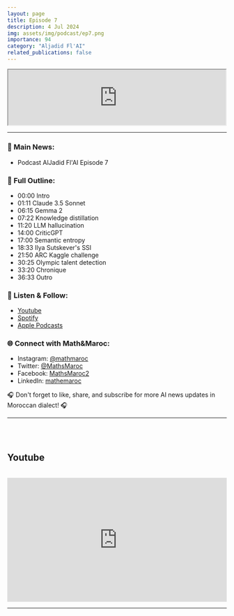 ```yaml
---
layout: page
title: Episode 7
description: 4 Jul 2024
img: assets/img/podcast/ep7.png
importance: 94
category: "Aljadid Fl'AI"
related_publications: false
---
```


<div style="display: flex; justify-content: center;">
    <iframe src="https://podcasters.spotify.com/pod/show/mathandmaroc/embed/episodes/Episode-7-e2lm56u/a-abdmufh"
            style="aspect-ratio: 310 / 79; width: 100% !important;"></iframe>
</div>

<hr>

<h3>🌟 Main News:</h3>
<ul>
    <li> Podcast AlJadid Fl'AI Episode 7 </li>
</ul>

<h3>📜 Full Outline:</h3>
<ul>
<li>00:00 Intro</li>
<li>01:11 Claude 3.5 Sonnet</li>
<li>06:15 Gemma 2</li>
<li>07:22 Knowledge distillation</li>
<li>11:20 LLM hallucination</li>
<li>14:00 CriticGPT</li>
<li>17:00 Semantic entropy</li>
<li>18:33 Ilya Sutskever's SSI</li>
<li>21:50 ARC Kaggle challenge</li>
<li>30:25 Olympic talent detection</li>
<li>33:20 Chronique</li>
<li>36:33 Outro</li>
</ul>

<h3>🔗 Listen & Follow:</h3>
<ul>
    <li><a href="https://www.youtube.com/watch?v=YTx_YBOHHoY&list=PLG573uUBOvv68e2bSlDIN66T9fSbxyMdz">Youtube</a></li>
    <li><a href="https://open.spotify.com/show/1tWmYjfazgjont9JuqJm74">Spotify</a></li>
    <li><a href="https://podcasts.apple.com/fr/podcast/aljadid-f-lai/id1739684351">Apple Podcasts</a></li>
</ul>

<h3>🌐 Connect with Math&Maroc:</h3>
<ul>
    <li>Instagram: <a href="https://www.instagram.com/mathmaroc/?hl=en">@mathmaroc</a></li>
    <li>Twitter: <a href="https://x.com/MathsMaroc">@MathsMaroc</a></li>
    <li>Facebook: <a href="https://facebook.com/MathsMaroc2">MathsMaroc2</a></li>
    <li>LinkedIn: <a href="https://linkedin.com/company/mathemaroc">mathemaroc</a></li>
</ul>

<p>🎧 Don't forget to like, share, and subscribe for more AI news updates in Moroccan dialect! 🎧</p>

<hr>

<br><br>

<h2>Youtube</h2>

<br>

<div style="display: flex; justify-content: center;">
    <iframe src="https://www.youtube.com/embed/bwSIMtO5qyQ?si=o_k8G1WLIoRR5MNu" title="YouTube video player" frameborder="0" allow="accelerometer; autoplay; clipboard-write; encrypted-media; gyroscope; picture-in-picture; web-share" referrerpolicy="strict-origin-when-cross-origin" allowfullscreen style="aspect-ratio: 16 / 9; width: 100% !important;"></iframe>
</div>

<hr>

<br><br>


